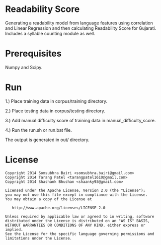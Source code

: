 Readability Score
==============

Generating a readability model from language features using correlation and Linear Regression and then calculating Readability Score for Gujarati. Includes a syllable counting module as well.

Prerequisites
==============

Numpy and Scipy.

Run
==============

1.) Place training data in corpus/training directory.

2.) Place testing data in corpus/testing directory.

3.) Add manual difficulty score of training data in manual_difficulty_score.

4.) Run the run.sh or run.bat file.

The output is generated in out/ directory.

License
=======
    Copyright 2014 Somsubhra Bairi <somsubhra.bairi@gmail.com>
    Copyright 2014 Tarang Patel <tarangpatel1610@gmail.com>
    Copyright 2014 Shashank Bhushan <shaanky93@gmail.com>

    Licensed under the Apache License, Version 2.0 (the "License");
    you may not use this file except in compliance with the License.
    You may obtain a copy of the License at

       http://www.apache.org/licenses/LICENSE-2.0

    Unless required by applicable law or agreed to in writing, software
    distributed under the License is distributed on an "AS IS" BASIS,
    WITHOUT WARRANTIES OR CONDITIONS OF ANY KIND, either express or implied.
    See the License for the specific language governing permissions and
    limitations under the License.
